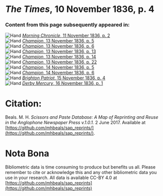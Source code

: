 # *The Times*, 10 November 1836, p. 4  
  
### Content from this page subsequently appeared in:  
![Hand](http://scissorsandpaste.net/wp-content/uploads/2017/06/smallhandpointer.png) [*Morning Chronicle*, 11 November 1836, p. 2](https://mhbeals.github.io/sap_html/Morning-Chronicle/Morning-Chronicle-11-November-1836-p-2)  
![Hand](http://scissorsandpaste.net/wp-content/uploads/2017/06/smallhandpointer.png) [*Champion*, 13 November 1836, p. 5](https://mhbeals.github.io/sap_html/Champion/Champion-13-November-1836-p-5)  
![Hand](http://scissorsandpaste.net/wp-content/uploads/2017/06/smallhandpointer.png) [*Champion*, 13 November 1836, p. 6](https://mhbeals.github.io/sap_html/Champion/Champion-13-November-1836-p-6)  
![Hand](http://scissorsandpaste.net/wp-content/uploads/2017/06/smallhandpointer.png) [*Champion*, 13 November 1836, p. 13](https://mhbeals.github.io/sap_html/Champion/Champion-13-November-1836-p-13)  
![Hand](http://scissorsandpaste.net/wp-content/uploads/2017/06/smallhandpointer.png) [*Champion*, 13 November 1836, p. 14](https://mhbeals.github.io/sap_html/Champion/Champion-13-November-1836-p-14)  
![Hand](http://scissorsandpaste.net/wp-content/uploads/2017/06/smallhandpointer.png) [*Champion*, 13 November 1836, p. 22](https://mhbeals.github.io/sap_html/Champion/Champion-13-November-1836-p-22)  
![Hand](http://scissorsandpaste.net/wp-content/uploads/2017/06/smallhandpointer.png) [*Champion*, 14 November 1836, p. 5](https://mhbeals.github.io/sap_html/Champion/Champion-14-November-1836-p-5)  
![Hand](http://scissorsandpaste.net/wp-content/uploads/2017/06/smallhandpointer.png) [*Champion*, 14 November 1836, p. 6](https://mhbeals.github.io/sap_html/Champion/Champion-14-November-1836-p-6)  
![Hand](http://scissorsandpaste.net/wp-content/uploads/2017/06/smallhandpointer.png) [*Brighton Patriot*, 15 November 1836, p. 4](https://mhbeals.github.io/sap_html/Brighton-Patriot/Brighton-Patriot-15-November-1836-p-4)  
![Hand](http://scissorsandpaste.net/wp-content/uploads/2017/06/smallhandpointer.png) [*Derby Mercury*, 16 November 1836, p. 1](https://mhbeals.github.io/sap_html/Derby-Mercury/Derby-Mercury-16-November-1836-p-1)  


# Citation: 

Beals. M. H. *Scissors and Paste Database: A Map of Reprinting and Reuse in the Anglophone Newspaper Press v.1.0.1.* 2 June 2017. Available at [https://github.com/mhbeals/sap_reprints/](https://github.com/mhbeals/sap_reprints/). 

# Nota Bona

Bibliometric data is time consuming to produce but benefits us all. Please remember to cite or acknowledge this and any other bibliometric data you use in your research. All data is available CC-BY 4.0 at [https://github.com/mhbeals/sap_reprints](https://github.com/mhbeals/sap_reprints)
